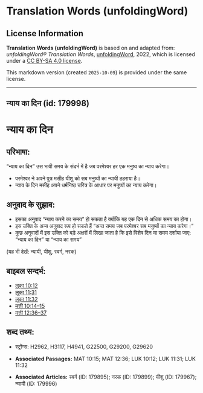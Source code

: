 # Translation Words (unfoldingWord)

## License Information

**Translation Words (unfoldingWord)** is based on and adapted from: _unfoldingWord® Translation Words_, [unfoldingWord](https://unfoldingword.org/utw), 2022, which is licensed under a [CC BY-SA 4.0 license](https://creativecommons.org/licenses/by-sa/4.0/legalcode.en).

This markdown version (created `2025-10-09`) is provided under the same license.



--------------------------------

## न्याय का दिन (id: 179998)

न्याय का दिन
============

परिभाषा:
--------

“न्याय का दिन” उस भावी समय के संदर्भ में है जब परमेश्वर हर एक मनुष्य का न्याय करेगा।

* परमेश्वर ने अपने पुत्र मसीह यीशु को सब मनुष्यों का न्यायी ठहराया है।
* न्याय के दिन मसीह अपने धर्मनिष्ठ चरित्र के आधार पर मनुष्यों का न्याय करेगा।

अनुवाद के सुझाव:
----------------

* इसका अनुवाद “न्याय करने का समय” हो सकता है क्योंकि यह एक दिन से अधिक समय का होगा।
* इस उक्ति के अन्य अनुवाद रूप हो सकते हैं “अन्त समय जब परमेश्वर सब मनुष्यों का न्याय करेगा।”
* कुछ अनुवादों में इस उक्ति को बड़े अक्षरों में लिखा जाता है कि इसे विशेष दिन या समय दर्शाया जाए: “न्याय का दिन” या “न्याय का समय”

(यह भी देखें: न्यायी, यीशु, स्वर्ग, नरक)

बाइबल सन्दर्भ:
--------------

* [लूका 10:12](https://ref.ly/Luke10:12)
* [लूका 11:31](https://ref.ly/Luke11:31)
* [लूका 11:32](https://ref.ly/Luke11:32)
* [मत्ती 10:14–15](https://ref.ly/Matt10:14-Matt10:15)
* [मत्ती 12:36–37](https://ref.ly/Matt12:36-Matt12:37)

शब्द तथ्य:
----------

* स्ट्रोंग्स: H2962, H3117, H4941, G22500, G29200, G29620

* **Associated Passages:** MAT 10:15; MAT 12:36; LUK 10:12; LUK 11:31; LUK 11:32
* **Associated Articles:** स्वर्ग (ID: 179895); नरक (ID: 179899); यीशु (ID: 179967); न्यायी (ID: 179996)

